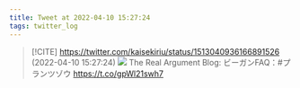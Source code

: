 ```yaml
---
title: Tweet at 2022-04-10 15:27:24
tags: twitter_log
---
```


> [!CITE] https://twitter.com/kaisekiriu/status/1513040936166891526 (2022-04-10 15:27:24)
> ![](https://twitter.com/kaisekiriu/status/1513040936166891526)
> The Real Argument Blog: ビーガンFAQ：#プランツゾウ https://t.co/gpWl21swh7

